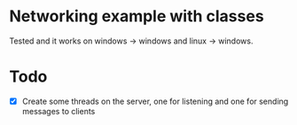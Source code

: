 # Networking example with classes

Tested and it works on windows -> windows and linux -> windows.

# Todo
- [x] Create some threads on the server, one for listening and one for sending messages to clients